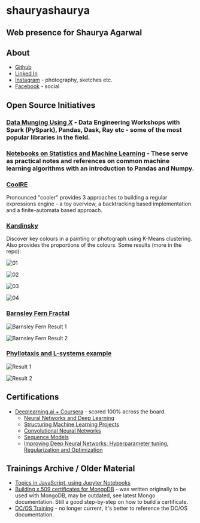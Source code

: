 # **shauryashaurya**
## Web presence for **Shaurya Agarwal**
  
## About   
  
* [Github](https://github.com/shauryashaurya)
* [Linked In](https://www.linkedin.com/in/shauryashaurya/)
* [Instagram](https://www.instagram.com/shaurya.shaurya/) - photography, sketches etc.
* [Facebook](https://www.facebook.com/shauryashaurya) - social
  
  
## Open Source Initiatives  
  
### [Data Munging Using *X*](https://github.com/shauryashaurya/Notes-on-Statistics-and-Machine-Learning-with-Python) - Data Engineering Workshops with Spark (PySpark), Pandas, Dask, Ray etc - some of the most popular libraries in the field.
  
### [Notebooks on Statistics and Machine Learning](https://github.com/shauryashaurya/Notes-on-Statistics-and-Machine-Learning-with-Python) - These serve as practical notes and references on common machine learning algorithms with an introduction to Pandas and Numpy.   
  
### [CoolRE](https://shauryashaurya.github.io/coolRE/)
Pronounced "cooler" provides 3 approaches to building a regular expressions engine - a toy overview, a backtracking based implementation and a finite-automata based approach.  
  
### [Kandinsky](https://shauryashaurya.github.io/kandinsky/)
Discover key colours in a painting or photograph using K-Means clustering. Also provides the proportions of the colours. Some results (more in the repo):  
  
  ![01](images/k1.jpg)
    
  ![02](images/k2.jpg)
    
  ![03](images/k3.jpg)
    
  ![04](images/k4.jpg)
    
  
### [Barnsley Fern Fractal](https://gist.github.com/shauryashaurya/257042e27df06f771f34bcc877b128cf)  
  
  ![Barnsley Fern Result 1](images/barnsley1.jpg)  
    
  ![Barnsley Fern Result 2](images/barnsley3.png)  
  
### [Phyllotaxis and L-systems example](https://gist.github.com/shauryashaurya/9ce3815ae7f95fd0d9997c5d882d10a4)  
  
  ![Result 1](images/phyllo1.jpg)  
    
  ![Result 2](images/phyllo0.jpg)  
  
## Certifications  
* [Deeplearning.ai + Coursera](https://www.coursera.org/account/accomplishments/specialization/certificate/3Q6YKY4FL893) - scored 100% across the board.
  * [Neural Networks and Deep Learning](https://coursera.org/share/6e6578079a897653f694e2b0aa29d9c3) 
  * [Structuring Machine Learning Projects](https://coursera.org/share/16748962ee3b2810bf474859c9663644)
  * [Convolutional Neural Networks](https://coursera.org/share/d924d509e6dcb5f99c9ec7bd2d59e9ca)
  * [Sequence Models](https://coursera.org/share/01d13b9030cbd126b7a14bc82281d04a)
  * [Improving Deep Neural Networks: Hyperparameter tuning, Regularization and Optimization](https://coursera.org/share/8500658682fc0106deef572092443159)
  
## Trainings Archive / Older Material  
* [Topics in JavaScript, using Jupyter Notebooks](https://github.com/shauryashaurya/Simplifying-Advanced-Topics-in-Javascript)
* [Building x.509 certificates for MongoDB](https://github.com/shauryashaurya/tutorial-x.509certificates-mongo) - was written originally to be used with MongoDB, may be outdated, see latest Mongo documentation. Still a good step-by-step on how to build a certificate.
* [DC/OS Training](https://shauryashaurya.github.io/DCOS-Training/) - no longer current, it's better to reference the DC/OS documentation.
  
